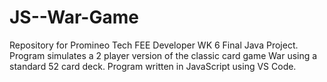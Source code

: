 # JS--War-Game
Repository for Promineo Tech FEE Developer WK 6 Final Java Project. Program simulates a 2 player version of the classic card game War using a standard 52 card deck. Program written in JavaScript using VS Code.
